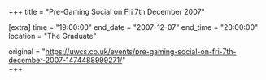+++
title = "Pre-Gaming Social on Fri 7th December 2007"

[extra]
time = "19:00:00"
end_date = "2007-12-07"
end_time = "20:00:00"
location = "The Graduate"

original = "https://uwcs.co.uk/events/pre-gaming-social-on-fri-7th-december-2007-1474488999271/"    
+++



